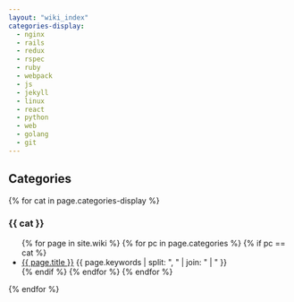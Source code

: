 ```yaml
---
layout: "wiki_index"
categories-display:
  - nginx
  - rails
  - redux
  - rspec
  - ruby
  - webpack
  - js
  - jekyll
  - linux
  - react
  - python
  - web
  - golang
  - git
---
```


## Categories

{% for cat in page.categories-display %}
### {{ cat }}
<ul>
  {% for page in site.wiki %}
      {% for pc in page.categories %}
        {% if pc == cat %}
          <li><a class="preview_link" href="{{ page.url }}">{{ page.title }}</a>
          <span class="keywords">
            {{ page.keywords | split: ", " | join: " | " }}
          </span>
          </li>
        {% endif %}   
      {% endfor %}
  {% endfor %}
</ul>
{% endfor %}
